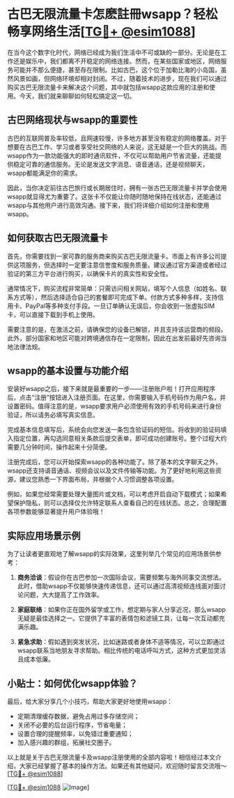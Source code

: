 # 古巴无限流量卡怎麽註冊wsapp？轻松畅享网络生活[[TG💪+ @esim1088](https://t.me/s/esim1088)]

在当今这个数字化时代，网络已经成为我们生活中不可或缺的一部分。无论是在工作还是娱乐中，我们都离不开稳定的网络连接。然而，在某些国家或地区，网络服务可能并不那么便捷，甚至存在限制。比如古巴，这个位于加勒比海的小岛国，虽然风景如画，但网络环境却相对封闭。不过，随着技术的进步，现在我们可以通过购买古巴无限流量卡来解决这个问题，其中就包括wsapp这款应用的注册和使用。今天，我们就来聊聊如何轻松搞定这一切。

## 古巴网络现状与wsapp的重要性

古巴的互联网普及率较低，且网速较慢，许多地方甚至没有稳定的网络覆盖。对于想要在古巴工作、学习或者享受社交网络的人来说，这无疑是一个巨大的挑战。而wsapp作为一款功能强大的即时通讯软件，不仅可以帮助用户节省流量，还能提供稳定可靠的通信服务。无论是发送文字消息、语音通话，还是视频聊天，wsapp都能满足你的需求。

因此，当你决定前往古巴旅行或长期居住时，拥有一张古巴无限流量卡并学会使用wsapp就显得尤为重要了。这张卡不仅能让你随时随地保持在线状态，还能通过wsapp与其他用户进行高效沟通。接下来，我们将详细介绍如何注册和使用wsapp。

## 如何获取古巴无限流量卡

首先，你需要找到一家可靠的服务商来购买古巴无限流量卡。市面上有许多公司提供这项服务，但选择时一定要注意信誉度和服务质量。建议通过官方渠道或者经过验证的第三方平台进行购买，以确保卡片的真实性和安全性。

通常情况下，购买流程非常简单：只需访问相关网站，填写个人信息（如姓名、联系方式等），然后选择适合自己的套餐即可完成下单。付款方式多种多样，支持信用卡、PayPal等多种支付手段。一旦订单确认无误后，你会收到一张虚拟SIM卡，可以直接下载到手机上使用。

需要注意的是，在激活之前，请确保您的设备已解锁，并且支持该运营商的频段。此外，部分国家和地区可能对跨境通信存在一定限制，因此在出发前最好先咨询当地法律法规。

## wsapp的基本设置与功能介绍

安装好wsapp之后，接下来就是最重要的一步——注册账户啦！打开应用程序后，点击“注册”按钮进入注册页面。在这里，你需要输入手机号码作为用户名，并设置密码。值得注意的是，wsapp要求用户必须使用有效的手机号码来进行身份验证，所以请务必填写真实信息。

完成基本信息填写后，系统会向您发送一条包含验证码的短信。将收到的验证码填入指定位置，再勾选同意相关条款后提交表单，即可成功创建账号。整个过程大约需要几分钟时间，操作起来十分简便。

注册完成后，您可以开始探索wsapp的各种功能了。除了基本的文字聊天之外，wsapp还支持语音通话、视频会议以及文件传输等功能。为了更好地利用这些资源，建议您熟悉一下界面布局，并根据个人习惯调整各项设置。

例如，如果您经常需要处理大量图片或文档，可以考虑开启自动下载模式；如果希望保护隐私，则可以选择仅允许特定联系人查看自己的在线状态。总之，合理配置各项参数能够显著提升用户体验哦！

## 实际应用场景示例

为了让读者更直观地了解wsapp的实际效果，这里列举几个常见的应用场景供参考：

1. **商务洽谈**：假设你在古巴参加一次国际会议，需要频繁与海外同事交流想法。此时，借助wsapp不仅能够快速传递信息，还可以通过高清视频连线面对面讨论问题，大大提高了工作效率。

2. **家庭联络**：如果你正在国外留学或工作，想定期与家人分享近况，那么wsapp无疑是最佳选择之一。它提供了丰富的表情包和滤镜工具，让每一次互动都充满乐趣。

3. **紧急求助**：假如遇到突发状况，比如迷路或者身体不适等情况，可以立即通过wsapp联系当地朋友寻求帮助。相比传统的电话呼叫方式，这种方式更加灵活且成本低廉。

## 小贴士：如何优化wsapp体验？

最后，给大家分享几个小技巧，帮助大家更好地使用wsapp：

- 定期清理缓存数据，避免占用过多存储空间；
- 关闭不必要的后台运行程序，节省电量；
- 设置合理的提醒频率，以免错过重要通知；
- 加入感兴趣的群组，拓展社交圈子。

以上就是关于古巴无限流量卡及wsapp注册使用的全部内容啦！相信经过本文介绍，大家已经掌握了基本的操作方法。如果还有其他疑问，欢迎随时留言交流哦～[[TG💪+ @esim1088](https://t.me/s/esim1088)]

[[TG💪+ @esim1088](https://t.me/s/esim1088) ![Image](https://i.postimg.cc/4NQfJmqS/Snipaste-2025-05-13-00-14-12.png)]